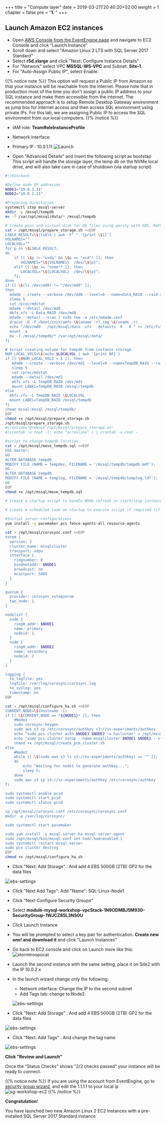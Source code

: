 +++
title = "Compute layer"
date = 2019-03-21T20:40:20+02:00
weight = 1
chapter = false
pre = "<b>1. </b>"
+++


## Launch Amazon EC2 instances ##

- Open [AWS Console from the EventEngine page](https://dashboard.eventengine.run/dashboard) and navigate to EC2 Console and click "Launch Instance"
- Scroll down and select "Amazon Linux 2 LTS with SQL Server 2017 Standard"
- Select **r5d.xlarge** and click "Next: Configure Instance Details"
- For "Network" select VPC **MSSQL-WS-VPC** and Subnet: **Site-1**.
- For "Auto-Assign Public IP", select Enable. 

{{% notice note %}}
This option will request a Public IP from Amazon so that your instance will be reachable from the internet. Please note that in production most of the time you don&#39;t assign a public IP address to your SQL instance and make them accessible from the internet. The recommended approach is to setup Remote Desktop Gateway environment as jump box for internet access and then access SQL environment using private IPs. For this lab, we are assigning Public IP to access the SQL environment from our local computers.
{{% /notice %}}

- IAM role: **TeamRoleInstanceProfile**
+ Network interface:
 - Primary IP : 10.0.1.11
![Launch](/img/Steps/ec2-launch-instance-settings.png?classes=border,shadow)

- Open "Advanced Details" and insert the following script as bootstap
This script will handle the storage layer, the temp db on the NVMe local drive, and will also take care in case of shutdown (via startup script)

```bash
#!/bin/bash

#Define node IP addresses
NODE1="10.0.1.11"
NODE2="10.0.2.11"

#Preparing directories
systemctl stop mssql-server
mkdir -p /mssql/tempdb
mv -f /var/opt/mssql/data/* /mssql/tempdb

# Create pool and virtual disk for DB files using parity with EBS, ReFS 64K, D: Drive
cat > /opt/mssql/prepare_storage.sh <<EOF
LSBLK_RESULT=\$(lsblk | awk -F" " '{print \$1}')
VOLNAMES=""
LOCALVOL=""
for p in \$LSBLK_RESULT; 
do 
    if [[ \$p != "xvda" && \$p == "xvd"* ]]; then 
       VOLNAMES="\${VOLNAMES}  /dev/\${p}"; 
    elif [[ \$p == "nvme"* ]]; then
       LOCALVOL="\${LOCALVOL}  /dev/\${p}";
    fi; 
done
if [[ \$(ls /dev/md0) != "/dev/md0" ]]; 
then
  mdadm --create --verbose /dev/md0 --level=0 --name=Data_RAID --raid-devices=4 \$VOLNAMES 
  sleep 5
  cat /proc/mdstat
  mdadm --detail /dev/md0
  mkfs.xfs -L Data_RAID /dev/md0
  mdadm --detail --scan | sudo tee -a /etc/mdadm.conf
  dracut -H -f /boot/initramfs-\$(uname -r).img \$(uname -r)
  echo "/dev/md0   /opt/mssql/data  xfs   defaults  0   0 " >> /etc/fstab
  mount -a
  mv -f /mssql/tempdb/* /var/opt/mssql/data/
fi

# Script creating volume for tempdb from instance storage
NUM_LOCAL_VOLS=\$(echo $LOCALVOL | awk '{print NF}')
if [[ \$NUM_LOCAL_VOLS > 1 ]]; then
   mdadm --create --verbose /dev/md1 --level=0 --name=TempDB_RAID --raid-devices=\$NUM_LOCAL_VOLS \$LOCALVOL
   sleep 5
   cat /proc/mdstat
   mdadm --detail /dev/md1
   mkfs.xfs -L TempDB_RAID /dev/md1      
   mount LABEL=TempDB_RAID /mssql/tempdb
else
  mkfs.xfs -L TempDB_RAID \$LOCALVOL
  mount LABEL=TempDB_RAID /mssql/tempdb
fi
chown mssql:mssql /mssql/tempdb/
EOF
chmod +x /opt/mssql/prepare_storage.sh
/opt/mssql/prepare_storage.sh
#cronline="@reboot /opt/mssql/prepare_storage.sh"
#(crontab -u root -l; echo "$cronline" ) | crontab -u root -

#script to change tempdb location
cat > /opt/mssql/move_tempdb.sql <<EOF
USE master;
GO
ALTER DATABASE tempdb
MODIFY FILE (NAME = tempdev, FILENAME = '/mssql/tempdb/tempdb.mdf');
GO
ALTER DATABASE tempdb
MODIFY FILE (NAME = templog, FILENAME = '/mssql/tempdb/templog.ldf');
GO
EOF
chmod +x /opt/mssql/move_tempdb.sql

# Create a startup script to handle NVMe refresh on start/stop instance
 
# Create a scheduled task on startup to execute script if required (if E: is lost)

#Initial server configurations
yum install -y pacemaker pcs fence-agents-all resource-agents

cat > /opt/mssql/corosync.conf <<EOF
totem {
  version: 2
  cluster_name: mssqlcluster
  transport: udpu
  interface {
    ringnumber: 0
    bindnetaddr: $NODE1
    broadcast: no
    mcastport: 5405
  }
}

quorum {
  provider: corosync_votequorum
  two_node: 1
}

nodelist {
  node {
    ring0_addr: $NODE1
    name: primary
    nodeid: 1
  }
  node {
    ring0_addr: $NODE2
    name: secondary
    nodeid: 2
  }
}

logging {
  to_logfile: yes
  logfile: /var/log/corosync/corosync.log
  to_syslog: yes
  timestamp: on
EOF

cat > /opt/mssql/configure_ha.sh <<EOF
CURRENT_NODE=\$(hostname -i)
if [[ \$CURRENT_NODE == *${NODE1}* ]]; then
    #Node1
	sudo corosync-keygen
	sudo aws s3 cp /etc/corosync/authkey s3://ss-experiments/authkey
	echo "sudo pcs cluster auth $NODE1 $NODE2 -u hacluster" > /opt/mssql/create_pcm_cluster.sh
    echo "sudo pcs cluster setup --name mssqlcluster $NODE1 $NODE2 --start --all --enable"  >> /opt/mssql/create_pcm_cluster.sh
	chmod +x /opt/mssql/create_pcm_cluster.sh
else
    #Node2
	while [[ \$(sudo aws s3 ls s3://ss-experiments/authkey) == "" ]]; 
	do 
	    echo "Waiting for node1 to generate authkey..."; 
		sleep 5; 
	done
	sudo aws s3 cp s3://ss-experiments/authkey /etc/corosync/authkey
fi

sudo systemctl enable pcsd
sudo systemctl start pcsd
sudo systemctl status pcsd

cp /opt/mssql/corosync.conf /etc/corosync/corosync.conf
mkdir -p /var/log/corosync/

sudo systemctl start pacemaker

sudo yum install -y mssql-server-ha mssql-server-agent
sudo /opt/mssql/bin/mssql-conf set hadr.hadrenabled 1
sudo systemctl restart mssql-server
sudo pcs cluster destroy
EOF
chmod +x /opt/mssql/configure_ha.sh
```

- Click "Next: Add Storage" : And add 4 EBS 500GB (2TB) GP2 for the data files

![ebs-settings](/img/Steps/EBS-settings.png?classes=border,shadow)

- Click "Next Add Tags": Add "Name": SQL-Linux-Node1

- Click "Next Configure Security Groups"

- Select **module-mysql-workshop-vpcStack-1N9ODMBJ5M930-SecurityGroup-1WJCZ85L3NS0U**
- Click Launch Instance
- You will be prompted to select a key pair for authentication. **Create new one! and download it** and click "Launch Instances"

- Go back to EC2 console and click on Launch more like this: 
![stormtroopocat](/img/image007.png?classes=border,shadow)
- Launch the second instance with the same setting, place it on Site2 with the IP 10.0.2.x
+ In the launch wizard change only the following:
  - Network interface: Change the IP to the second subnet
  - Add Tags tab: change to Node2.

  ![ebs-settings](/img/Steps/second-node.png?classes=border,shadow)

- Click "Next: Add Storage" : And add 4 EBS 500GB (2TB) GP2 for the data files

![ebs-settings](/img/Steps/EBS-settings.png?classes=border,shadow)

- Click "Next: Add Tags" : And change the tag name

![ebs-settings](/img/Steps/tag-second-instance.png?classes=border,shadow)



**Click "Review and Launch"**

Once the "Status Checks" shows "2/2 checks passed" your instance will be ready to connect.

{{% notice note %}}
If you are using the account from EventEngine, go to [security group wizard](https://eu-west-1.console.aws.amazon.com/ec2/v2/home?region=eu-west-1#SecurityGroups:sort=groupId), and edit the 1.1.1.1 to your local ip ![sg-workshop-ec2](/img/Steps/sg-workshop-ec2.png?classes=border,shadow)
{{% /notice %}}


**Congratulation**!

You have launched two new Amazon Linux 2 EC2 instances with a pre-installed SQL Server 2017 Standard instance